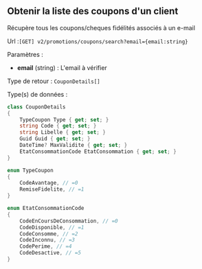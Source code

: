 ## <span id='listercoupons'>Obtenir la liste des coupons d'un client</span>

Récupère tous les coupons/cheques fidélités associés à un e-mail

Url :`[GET] v2/promotions/coupons/search?email={email:string}`

Paramètres : 

- **email** (string) : L'email à vérifier

Type de retour : `CouponDetails[]`

Type(s) de données :

```csharp
class CouponDetails
{
	TypeCoupon Type { get; set; }
	string Code { get; set; }
	string Libelle { get; set; }
	Guid Guid { get; set; }
	DateTime? MaxValidite { get; set; }
	EtatConsommationCode EtatConsommation { get; set; }
}

enum TypeCoupon
{
	CodeAvantage, // =0
	RemiseFidelite, // =1
}

enum EtatConsommationCode
{
	CodeEnCoursDeConsommation, // =0
	CodeDisponible, // =1
	CodeConsomme, // =2
	CodeInconnu, // =3
	CodePerime, // =4
	CodeDesactive, // =5
}

```
